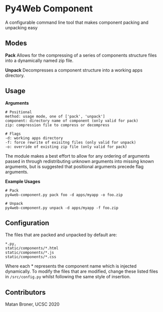 # Py4Web Component

A configurable command line tool that makes component packing and unpacking easy

## Modes

**Pack**
Allows for the compressing of a series of components structure files into a dynamically named zip file.

**Unpack**
Decompresses a component structure into a working apps directory.

## Usage

**Arguments**

    # Positional
    method: usage mode, one of ['pack', 'unpack']
    component: directory name of component (only valid for pack)
    zip: compression file to compress or decompress

    # Flags
    -d: working apps directory
    -f: force rewrite of exisitng files (only valid for unpack)
    -o: override of existing zip file (only valid for pack)

The module makes a best effort to allow for any ordering of arguments passed in through redistributing unknown arguments into missing known arguments, but is suggested that positional arguments precede flag arguments.

**Example Usages**

    # Pack
    py4web-component.py pack foo -d apps/myapp -o foo.zip

    # Unpack
    py4web-component.py unpack -d apps/myapp -f foo.zip

## Configuration

The files that are packed and unpacked by default are:

    *.py,
    static/components/*.html
    static/components/*.js
    static/components/*.css

Where each \* represents the component name which is injected dynamically. To modify the files that are modified, change these listed files in `/src/config.py` whilst following the same style of insertion.

## Contributors

Matan Broner, UCSC 2020
